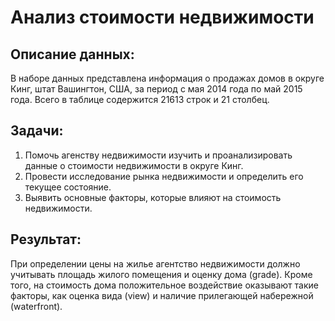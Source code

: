 # Анализ стоимости недвижимости

## Описание данных:

В наборе данных представлена информация о продажах домов в округе Кинг, штат Вашингтон, США, за период с мая 2014 года по май 2015 года. Всего в таблице содержится 21613 строк и 21 столбец.

## Задачи:

1. Помочь агенству недвижимости изучить и проанализировать данные о стоимости недвижимости в округе Кинг.
2. Провести исследование рынка недвижимости и определить его текущее состояние.
3. Выявить основные факторы, которые влияют на стоимость недвижимости.

## Результат:

При определении цены на жилье агентство недвижимости должно учитывать площадь жилого помещения и оценку дома (grade). 
Кроме того, на стоимость дома положительное воздействие оказывают такие факторы, как оценка вида (view) и наличие прилегающей набережной (waterfront).
